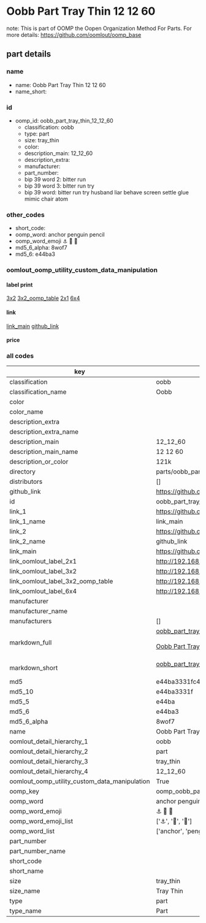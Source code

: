 # Oobb Part Tray Thin 12 12 60  

note: This is part of OOMP the Oopen Organization Method For Parts. For more details: https://github.com/oomlout/oomp_base

##  part details





### name
* name: Oobb Part Tray Thin 12 12 60
* name_short: 
### id
* oomp_id: oobb_part_tray_thin_12_12_60
  * classification: oobb
  * type: part
  * size: tray_thin
  * color: 
  * description_main: 12_12_60
  * description_extra: 
  * manufacturer: 
  * part_number: 
  * bip 39 word 2: bitter run
  * bip 39 word 3: bitter run try
  * bip 39 word: bitter run try husband liar behave screen settle glue mimic chair atom

### other_codes
* short_code: 
* oomp_word: anchor penguin pencil
* oomp_word_emoji :anchor: :penguin: :pencil:
* md5_6_alpha: 8wof7
* md5_6: e44ba3






### oomlout_oomp_utility_custom_data_manipulation
#### label print
[3x2](http://192.168.1.245:1112/?label=oomp%208wof7)
[3x2_oomp_table](http://192.168.1.107:1112/?label=oomp%208wof7)
[2x1](http://192.168.1.242:1112/?label=oomp%208wof7)
[6x4](http://192.168.1.55:1112/?label=oomp%208wof7)    

#### link

[link_main](https://github.com/oomlout/oomlout_oomp_current_version_messy/tree/main/parts/oobb_part_tray_thin_12_12_60) [github_link](https://github.com/oomlout/oomlout_oomp_part_src/tree/main/parts/oobb_part_tray_thin_12_12_60)                             

#### price







### all codes 
| key | value |  
| --- | --- |  
| classification | oobb |  
| classification_name | Oobb |  
| color |  |  
| color_name |  |  
| description_extra |  |  
| description_extra_name |  |  
| description_main | 12_12_60 |  
| description_main_name | 12 12 60 |  
| description_or_color | 121k |  
| directory | parts/oobb_part_tray_thin_12_12_60 |  
| distributors | [] |  
| github_link | https://github.com/oomlout/oomlout_oomp_part_src/tree/main/parts/oobb_part_tray_thin_12_12_60 |  
| id | oobb_part_tray_thin_12_12_60 |  
| link_1 | https://github.com/oomlout/oomlout_oomp_current_version_messy/tree/main/parts/oobb_part_tray_thin_12_12_60 |  
| link_1_name | link_main |  
| link_2 | https://github.com/oomlout/oomlout_oomp_part_src/tree/main/parts/oobb_part_tray_thin_12_12_60 |  
| link_2_name | github_link |  
| link_main | https://github.com/oomlout/oomlout_oomp_current_version_messy/tree/main/parts/oobb_part_tray_thin_12_12_60 |  
| link_oomlout_label_2x1 | http://192.168.1.242:1112/?label=oomp%208wof7 |  
| link_oomlout_label_3x2 | http://192.168.1.245:1112/?label=oomp%208wof7 |  
| link_oomlout_label_3x2_oomp_table | http://192.168.1.107:1112/?label=oomp%208wof7 |  
| link_oomlout_label_6x4 | http://192.168.1.55:1112/?label=oomp%208wof7 |  
| manufacturer |  |  
| manufacturer_name |  |  
| manufacturers | [] |  
| markdown_full | [oobb_part_tray_thin_12_12_60](https://github.com/oomlout/oomlout_oomp_current_version_messy/tree/main/parts/oobb_part_tray_thin_12_12_60)<br>[](https://github.com/oomlout/oomlout_oomp_current_version_messy/tree/main/parts/oobb_part_tray_thin_12_12_60)<br>[Oobb Part Tray Thin 12 12 60](https://github.com/oomlout/oomlout_oomp_current_version_messy/tree/main/parts/oobb_part_tray_thin_12_12_60)<br><br> |  
| markdown_short | [oobb_part_tray_thin_12_12_60](https://github.com/oomlout/oomlout_oomp_current_version_messy/tree/main/parts/oobb_part_tray_thin_12_12_60)<br><br> |  
| md5 | e44ba3331fc4783051c066ffd3ef50b6 |  
| md5_10 | e44ba3331f |  
| md5_5 | e44ba |  
| md5_6 | e44ba3 |  
| md5_6_alpha | 8wof7 |  
| name | Oobb Part Tray Thin 12 12 60 |  
| oomlout_detail_hierarchy_1 | oobb |  
| oomlout_detail_hierarchy_2 | part |  
| oomlout_detail_hierarchy_3 | tray_thin |  
| oomlout_detail_hierarchy_4 | 12_12_60 |  
| oomlout_oomp_utility_custom_data_manipulation | True |  
| oomp_key | oomp_oobb_part_tray_thin_12_12_60 |  
| oomp_word | anchor penguin pencil |  
| oomp_word_emoji | :anchor: :penguin: :pencil: |  
| oomp_word_emoji_list | [':anchor:', ':penguin:', ':pencil:'] |  
| oomp_word_list | ['anchor', 'penguin', 'pencil'] |  
| part_number |  |  
| part_number_name |  |  
| short_code |  |  
| short_name |  |  
| size | tray_thin |  
| size_name | Tray Thin |  
| type | part |  
| type_name | Part |  
